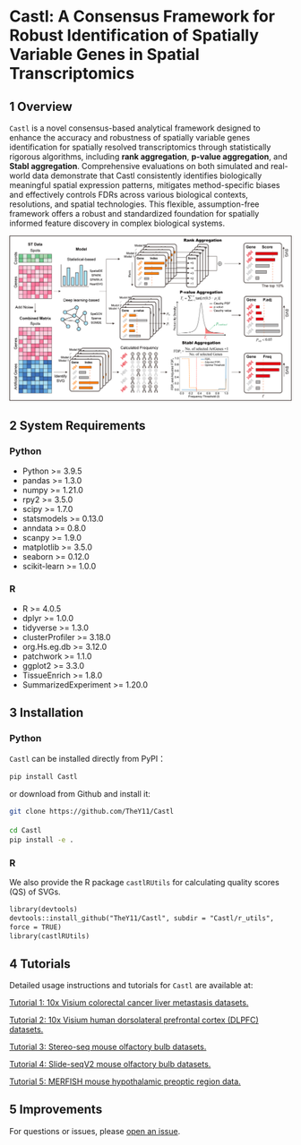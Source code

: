 # Castl: A Consensus Framework for Robust Identification of Spatially Variable Genes in Spatial Transcriptomics

## 1 Overview
`Castl` is a novel consensus-based analytical framework designed to enhance the accuracy and robustness of spatially variable genes identification for spatially resolved transcriptomics through statistically rigorous algorithms, including **rank aggregation**, **p-value aggregation**, and **Stabl aggregation**. Comprehensive evaluations on both simulated and real-world data demonstrate that Castl consistently identifies biologically meaningful spatial expression patterns, mitigates method-specific biases and effectively controls FDRs across various biological contexts, resolutions, and spatial technologies. This flexible, assumption-free framework offers a robust and standardized foundation for spatially informed feature discovery in complex biological systems. 

![figure1](./docs/figures/Figure1_workflow.png)

## 2 System Requirements
### Python
- Python >= 3.9.5
- pandas >= 1.3.0
- numpy >= 1.21.0
- rpy2 >= 3.5.0
- scipy >= 1.7.0
- statsmodels >= 0.13.0
- anndata >= 0.8.0
- scanpy >= 1.9.0
- matplotlib >= 3.5.0
- seaborn >= 0.12.0
- scikit-learn >= 1.0.0

### R
- R >= 4.0.5
- dplyr >= 1.0.0
- tidyverse >= 1.3.0
- clusterProfiler >= 3.18.0
- org.Hs.eg.db >= 3.12.0
- patchwork >= 1.1.0
- ggplot2 >= 3.3.0
- TissueEnrich >= 1.8.0
- SummarizedExperiment >= 1.20.0

## 3 Installation

### Python
`Castl` can be installed directly from PyPI：
```bash
pip install Castl
```

or download from Github and install it:
```bash
git clone https://github.com/TheY11/Castl

cd Castl
pip install -e .
```

### R
We also provide the R package `castlRUtils` for calculating quality scores (QS) of SVGs.
```{r}
library(devtools)
devtools::install_github("TheY11/Castl", subdir = "Castl/r_utils", force = TRUE)
library(castlRUtils)
```

## 4 Tutorials
Detailed usage instructions and tutorials for `Castl` are available at:

[Tutorial 1: 10x Visium colorectal cancer liver metastasis datasets.](./docs/tutorials/Tutorial1_CRC.ipynb)

[Tutorial 2: 10x Visium human dorsolateral prefrontal cortex (DLPFC) datasets.](./docs/tutorials/Tutorial2_DLPFC.ipynb)

[Tutorial 3: Stereo-seq mouse olfactory bulb datasets.](./docs/tutorials/Tutorial3_Stereoseq_MOB.ipynb)

[Tutorial 4: Slide-seqV2 mouse olfactory bulb datasets.](./docs/tutorials/Tutorial4_SlideseqV2_MOB.ipynb)

[Tutorial 5: MERFISH mouse hypothalamic preoptic region data.](./docs/tutorials/Tutorial5_MERFISH.ipynb)

## 5 Improvements
For questions or issues, please [open an issue](https://github.com/TheY11/Castl/issues).